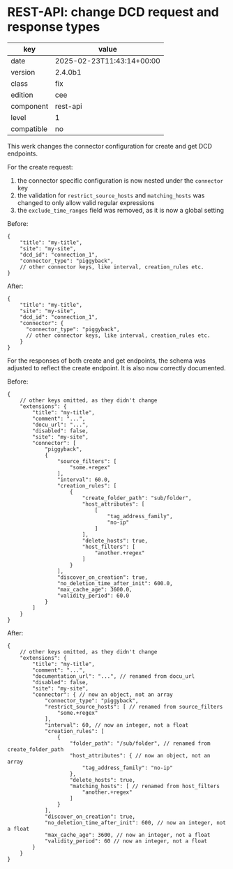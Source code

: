 [//]: # (werk v2)
# REST-API: change DCD request and response types

key        | value
---------- | ---
date       | 2025-02-23T11:43:14+00:00
version    | 2.4.0b1
class      | fix
edition    | cee
component  | rest-api
level      | 1
compatible | no

This werk changes the connector configuration for create and get DCD endpoints.

For the create request:

1. the connector specific configuration is now nested under the `connector` key
2. the validation for `restrict_source_hosts` and `matching_hosts` was changed
to only allow valid regular expressions
3. the `exclude_time_ranges` field was removed, as it is now a global setting

Before:
```json5
{
    "title": "my-title",
    "site": "my-site",
    "dcd_id": "connection_1",
    "connector_type": "piggyback",
    // other connector keys, like interval, creation_rules etc.
}
```

After:
```json5
{
    "title": "my-title",
    "site": "my-site",
    "dcd_id": "connection_1",
    "connector": {
      "connector_type": "piggyback",
      // other connector keys, like interval, creation_rules etc.
    }
}
```

For the responses of both create and get endpoints, the schema was adjusted to
reflect the create endpoint. It is also now correctly documented.

Before:
```json5
{
    // other keys omitted, as they didn't change
    "extensions": {
        "title": "my-title",
        "comment": "...",
        "docu_url": "...",
        "disabled": false,
        "site": "my-site",
        "connector": [
            "piggyback",
            {
                "source_filters": [
                    "some.+regex"
                ],
                "interval": 60.0,
                "creation_rules": [
                    {
                        "create_folder_path": "sub/folder",
                        "host_attributes": [
                            [
                                "tag_address_family",
                                "no-ip"
                            ]
                        ],
                        "delete_hosts": true,
                        "host_filters": [
                            "another.+regex"
                        ]
                    }
                ],
                "discover_on_creation": true,
                "no_deletion_time_after_init": 600.0,
                "max_cache_age": 3600.0,
                "validity_period": 60.0
            }
        ]
    }
}
```

After:
```json5
{
    // other keys omitted, as they didn't change
    "extensions": {
        "title": "my-title",
        "comment": "...",
        "documentation_url": "...", // renamed from docu_url
        "disabled": false,
        "site": "my-site",
        "connector": { // now an object, not an array
            "connector_type": "piggyback",
            "restrict_source_hosts": [ // renamed from source_filters
                "some.+regex"
            ],
            "interval": 60, // now an integer, not a float
            "creation_rules": [
                {
                    "folder_path": "/sub/folder", // renamed from create_folder_path
                    "host_attributes": { // now an object, not an array
                        "tag_address_family": "no-ip"
                    },
                    "delete_hosts": true,
                    "matching_hosts": [ // renamed from host_filters
                        "another.+regex"
                    ]
                }
            ],
            "discover_on_creation": true,
            "no_deletion_time_after_init": 600, // now an integer, not a float
            "max_cache_age": 3600, // now an integer, not a float
            "validity_period": 60 // now an integer, not a float
        }
    }
}
```
